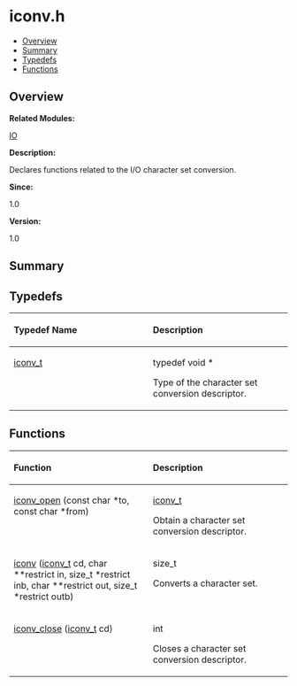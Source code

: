 # iconv.h<a name="EN-US_TOPIC_0000001055547978"></a>

-   [Overview](#section345551095165627)
-   [Summary](#section61299095165627)
-   [Typedefs](#typedef-members)
-   [Functions](#func-members)

## **Overview**<a name="section345551095165627"></a>

**Related Modules:**

[IO](io.md)

**Description:**

Declares functions related to the I/O character set conversion. 

**Since:**

1.0

**Version:**

1.0

## **Summary**<a name="section61299095165627"></a>

## Typedefs<a name="typedef-members"></a>

<a name="table214952925165627"></a>
<table><thead align="left"><tr id="row515638819165627"><th class="cellrowborder" valign="top" width="50%" id="mcps1.1.3.1.1"><p id="p1571962477165627"><a name="p1571962477165627"></a><a name="p1571962477165627"></a>Typedef Name</p>
</th>
<th class="cellrowborder" valign="top" width="50%" id="mcps1.1.3.1.2"><p id="p1243291934165627"><a name="p1243291934165627"></a><a name="p1243291934165627"></a>Description</p>
</th>
</tr>
</thead>
<tbody><tr id="row1680032769165627"><td class="cellrowborder" valign="top" width="50%" headers="mcps1.1.3.1.1 "><p id="p1081702103165627"><a name="p1081702103165627"></a><a name="p1081702103165627"></a><a href="io.md#ga72517f6ffadddaafa9d51dee9b535c9f">iconv_t</a></p>
</td>
<td class="cellrowborder" valign="top" width="50%" headers="mcps1.1.3.1.2 "><p id="p1733723817165627"><a name="p1733723817165627"></a><a name="p1733723817165627"></a> typedef void * </p>
<p id="p1933359703165627"><a name="p1933359703165627"></a><a name="p1933359703165627"></a>Type of the character set conversion descriptor. </p>
</td>
</tr>
</tbody>
</table>

## Functions<a name="func-members"></a>

<a name="table1881901115165627"></a>
<table><thead align="left"><tr id="row1358602972165627"><th class="cellrowborder" valign="top" width="50%" id="mcps1.1.3.1.1"><p id="p1178597599165627"><a name="p1178597599165627"></a><a name="p1178597599165627"></a>Function</p>
</th>
<th class="cellrowborder" valign="top" width="50%" id="mcps1.1.3.1.2"><p id="p1994613532165627"><a name="p1994613532165627"></a><a name="p1994613532165627"></a>Description</p>
</th>
</tr>
</thead>
<tbody><tr id="row128439752165627"><td class="cellrowborder" valign="top" width="50%" headers="mcps1.1.3.1.1 "><p id="p962678678165627"><a name="p962678678165627"></a><a name="p962678678165627"></a><a href="io.md#ga934548ab8aaae237ac5cce0ed0b3edec">iconv_open</a> (const char *to, const char *from)</p>
</td>
<td class="cellrowborder" valign="top" width="50%" headers="mcps1.1.3.1.2 "><p id="p2070127239165627"><a name="p2070127239165627"></a><a name="p2070127239165627"></a><a href="io.md#ga72517f6ffadddaafa9d51dee9b535c9f">iconv_t</a> </p>
<p id="p341724696165627"><a name="p341724696165627"></a><a name="p341724696165627"></a>Obtain a character set conversion descriptor. </p>
</td>
</tr>
<tr id="row168680754165627"><td class="cellrowborder" valign="top" width="50%" headers="mcps1.1.3.1.1 "><p id="p1668224080165627"><a name="p1668224080165627"></a><a name="p1668224080165627"></a><a href="io.md#gab7c1300a663def659ce6d4a01076c39d">iconv</a> (<a href="io.md#ga72517f6ffadddaafa9d51dee9b535c9f">iconv_t</a> cd, char **restrict in, size_t *restrict inb, char **restrict out, size_t *restrict outb)</p>
</td>
<td class="cellrowborder" valign="top" width="50%" headers="mcps1.1.3.1.2 "><p id="p1174947926165627"><a name="p1174947926165627"></a><a name="p1174947926165627"></a>size_t </p>
<p id="p866576120165627"><a name="p866576120165627"></a><a name="p866576120165627"></a>Converts a character set. </p>
</td>
</tr>
<tr id="row1149185953165627"><td class="cellrowborder" valign="top" width="50%" headers="mcps1.1.3.1.1 "><p id="p119339656165627"><a name="p119339656165627"></a><a name="p119339656165627"></a><a href="io.md#ga062da5f802d9e274a8702f11921e691b">iconv_close</a> (<a href="io.md#ga72517f6ffadddaafa9d51dee9b535c9f">iconv_t</a> cd)</p>
</td>
<td class="cellrowborder" valign="top" width="50%" headers="mcps1.1.3.1.2 "><p id="p944686055165627"><a name="p944686055165627"></a><a name="p944686055165627"></a>int </p>
<p id="p1842755855165627"><a name="p1842755855165627"></a><a name="p1842755855165627"></a>Closes a character set conversion descriptor. </p>
</td>
</tr>
</tbody>
</table>

